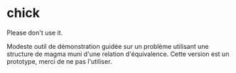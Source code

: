 # chick
Please don't use it.

Modeste outil de démonstration guidée sur un problème utilisant 
une structure de magma muni d'une relation d'équivalence. 
Cette version est un prototype, merci de ne pas l'utiliser.

